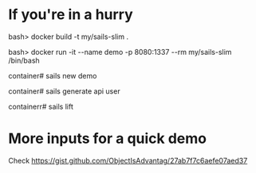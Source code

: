 # If you're in a hurry

bash> docker build -t my/sails-slim .

bash> docker run -it --name demo -p 8080:1337 --rm my/sails-slim /bin/bash

container# sails new demo

container# sails generate api user

containerr# sails lift


# More inputs for a quick demo

Check https://gist.github.com/ObjectIsAdvantag/27ab7f7c6aefe07aed37

